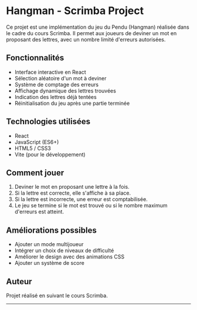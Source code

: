 # Hangman - Scrimba Project

Ce projet est une implémentation du jeu du Pendu (Hangman) réalisée dans le cadre du cours Scrimba. Il permet aux joueurs de deviner un mot en proposant des lettres, avec un nombre limité d'erreurs autorisées.

## Fonctionnalités

- Interface interactive en React
- Sélection aléatoire d'un mot à deviner
- Système de comptage des erreurs
- Affichage dynamique des lettres trouvées
- Indication des lettres déjà tentées
- Réinitialisation du jeu après une partie terminée

## Technologies utilisées

- React
- JavaScript (ES6+)
- HTML5 / CSS3
- Vite (pour le développement)


## Comment jouer

1. Deviner le mot en proposant une lettre à la fois.
2. Si la lettre est correcte, elle s'affiche à sa place.
3. Si la lettre est incorrecte, une erreur est comptabilisée.
4. Le jeu se termine si le mot est trouvé ou si le nombre maximum d'erreurs est atteint.

## Améliorations possibles

- Ajouter un mode multijoueur
- Intégrer un choix de niveaux de difficulté
- Améliorer le design avec des animations CSS
- Ajouter un système de score

## Auteur

Projet réalisé en suivant le cours Scrimba.

---
